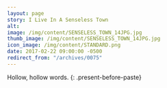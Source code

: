 ```yaml
---
layout: page
story: I Live In A Senseless Town
alt:
image: /img/content/SENSELESS_TOWN_14JPG.jpg
thumb_image: /img/content/SENSELESS_TOWN_14JPG.jpg
icon_image: /img/content/STANDARD.png
date: 2017-02-22 09:00:00 -0500
redirect_from: "/archives/0075"
---
```



Hollow, hollow words.
{: .present-before-paste}
